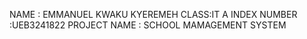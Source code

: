 NAME : EMMANUEL KWAKU KYEREMEH
CLASS:IT A
INDEX NUMBER :UEB3241822 
PROJECT NAME : SCHOOL MAMAGEMENT SYSTEM
